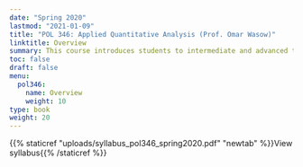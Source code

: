 ```yaml
---
date: "Spring 2020"
lastmod: "2021-01-09"
title: "POL 346: Applied Quantitative Analysis (Prof. Omar Wasow)"
linktitle: Overview
summary: This course introduces students to intermediate and advanced topics in quantitative and computational methodology in social science, such as quasi-experimental designs for causal inference, text analysis, and generalized least squares regression models. I was teaching assistant for two sections. Student evaluations average: 4.5/5. View the {{< staticref "uploads/teaching/pol346/syllabus_pol346_spring2020.pdf" "newtab" >}}syllabus{{< /staticref >}} and my {{< staticref "uploads/teaching/pol346/pol346_precept_evaluations_spring2020.pdf" "newtab" >}}complete, uncut student evaluations{{< /staticref >}}.
toc: false
draft: false
menu:
  pol346:
    name: Overview
    weight: 10
type: book
weight: 20
---
```



{{% staticref "uploads/syllabus_pol346_spring2020.pdf" "newtab" %}}View syllabus{{% /staticref %}}

